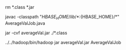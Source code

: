 rm *.class *.jar

javac -classpath "${HBASE_HOME}/lib/*:${HBASE_HOME}/*" AverageValJob.java

jar -cvf averageVal.jar ./*.class

../../hadoop/bin/hadoop jar averageVal.jar AverageValJob
